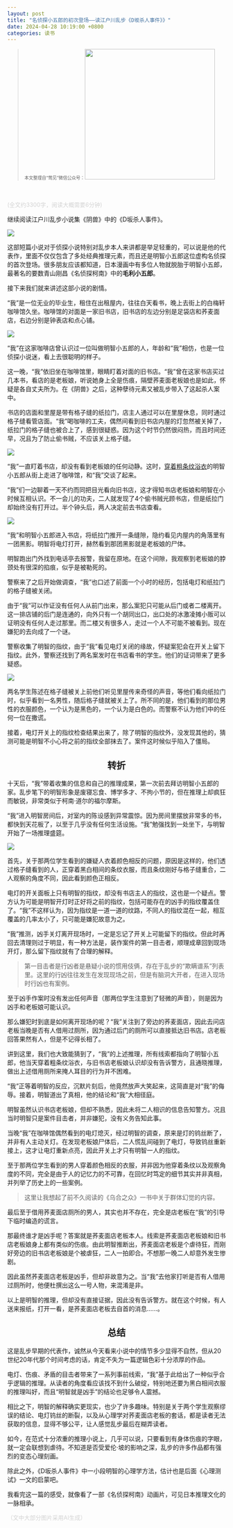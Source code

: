 ```yaml
---
layout: post
title: "名侦探小五郎的初次登场——读江户川乱步《D坂杀人事件》》"
date: 2024-04-28 10:19:00 +0800
categories: 读书
---
```


> <font size=1>本文整理自“莺见”微信公众号：<img src="/images/wx/wx.png" width="300" /></font>

<br />

<font size=-1 color=lightgrey>(全文约3300字，阅读大概需要6分钟)</font>

继续阅读江户川乱步小说集《阴兽》中的《D坂杀人事件》。

<img src="/images/murder-on-d-street/book.png" />

这部短篇小说对于侦探小说特别对乱步本人来讲都是举足轻重的，可以说是他的代表作，里面不仅仅包含了多处经典推理元素，而且还是明智小五郎这位虚构名侦探的首次登场。很多朋友应该都知道，日本漫画中有多位人物就脱胎于明智小五郎，最著名的要数青山刚昌《名侦探柯南》中的<strong>毛利小五郎</strong>。

接下来我们就来讲述这部小说的剧情。

“我”是一位无业的毕业生，租住在出租屋内，往往白天看书，晚上去街上的白梅轩咖啡馆久坐。咖啡馆的对面是一家旧书店，旧书店的左边分别是足袋店和荞麦面店，右边分别是钟表店和点心铺。

<img src="/images/murder-on-d-street/0.jpg" />

“我”在这家咖啡店曾认识过一位叫做明智小五郎的人，年龄和“我”相仿，也是一位侦探小说迷，看上去很聪明的样子。

这一晚，“我”依旧坐在咖啡馆里，眼睛盯着对面的旧书店。“我”曾在这家书店买过几本书，看店的是老板娘，听说她身上全是伤痕，隔壁荞麦面老板娘也是如此，怀疑是各自丈夫所为。在《阴兽》之后，这种孽待元素又被乱步带入了这起杀人案中。

书店的店面和里屋是带有格子缝的纸拉门，店主人通过可以在里屋休息，同时通过格子缝看管店面。“我”喝咖啡的工夫，偶然间看到旧书店内屋的灯忽然被关掉了，纸拉门的格子缝也被合上了，感到很疑惑。因为这个时节仍然很闷热，而且时间还早，况且为了防止偷书贼，不应该关上格子缝。

<img src="/images/murder-on-d-street/1.jpg" />

“我”一直盯着书店，却没有看到老板娘的任何动静。这时，<u>穿着粗条纹浴衣</u>的明智小五郎从街上走进了咖啡馆，和“我”交谈了起来。

“我”们一边聊着一天不约而同把目光看向旧书店，这才得知书店老板娘和明智在小时候互相认识。不一会儿的功夫，二人就发现了4个偷书贼光顾书店，但是纸拉门却始终没有打开过。半个钟头后，两人决定前去书店查看。

<img src="/images/murder-on-d-street/2.jpg" />

“我”和明智小五郎进入书店，将纸拉门推开一条缝隙，隐约看见内屋内的角落里有一团黑影。明智将电灯打开，赫然看到那团黑影就是老板娘的尸体。

明智跑出门外找到电话亭去报警，我留在原地。在这个间隙，我观察到老板娘的脖颈处有很深的掐痕，似乎是被勒死的。

警察来了之后开始做调查，“我”也口述了前面一个小时的经历，包括电灯和纸拉门的格子缝被关闭。

由于“我”可以作证没有任何人从前门出来，那么案犯只可能从后门或者二楼离开。这一排店铺的后门是连通的，向外只有一个胡同出口，出口处的冰激凌摊小贩可以证明没有任何人走过那里。而二楼又有很多人，走过一个人不可能不被看到。现在嫌犯的去向成了一个谜。

警察收集了明智的指纹，由于“我”看见电灯关闭的缘故，怀疑案犯会在开关上留下指纹。此外，警察还找到了两名案发时在书店看书的学生。他们的证词带来了更多疑惑。

<img src="/images/murder-on-d-street/3.jpg" />

两名学生陈述在格子缝被关上前他们听见里屋传来奇怪的声音，等他们看向纸拉门时，似乎看到一名男性，随后格子缝就被关上了。所不同的是，他们看到的那位男性的衣服颜色，一个认为是黑色的，一个认为是白色的。而警察不认为他们中的任何一位在撒谎。

接着，电灯开关上的指纹检查结果出来了，除了明智的指纹外，没发现其他的，猜测可能是明智不小心将之前的指纹全部抹去了。案件这时候似乎陷入了僵局。

## <center>转折</center>

十天后，“我”带着收集的信息和自己的推理成果，第一次前去拜访明智小五郎的家。乱步笔下的明智形象是废寝忘食、博学多才、不拘小节的，但在推理上却疯狂而敏锐，非常类似于柯南·道尔的福尔摩斯。

“我”进入明智房间后，对室内的陈设感到异常震惊。因为房间里摆放非常多的书，都快到天花板了，以至于几乎没有任何生活设施。“我”勉强找到一处坐下，与明智开始了一场推理盛筵。

<img src="/images/murder-on-d-street/4.jpg" />

首先，关于那两位学生看到的嫌疑人衣着颜色相反的问题，原因是这样的，他们透过格子缝看到的人，正穿着黑白相间的条纹衣服，而且条纹刚好与格子缝重合，二人观察的角度不同，因此看到颜色正相反。

电灯的开关面板上只有明智的指纹，却没有书店主人的指纹，这也是一个疑点。警方认为可能是明智开灯时正好将之前的指纹，包括可能存在的凶手的指纹覆盖住了。“我”不这样认为，因为指纹是一道一道的纹路，不同人的指纹混在一起，相互覆盖的几率太小了，只可能是嫌犯故意为之。

“我”推测，凶手关灯离开现场时，一定是忘记了开关上可能留下的指纹。但此时再回去清理则过于明显，有一种方法是，装作案件的第一目击者，顺理成章回到现场开灯，那么留下指纹就有了合理的解释。

> 第一目击者是行凶者是悬疑小说的惯用伎俩，存在于乱步的“欺瞒谱系”列表里。这里的行凶往往发生在发现现场之前，但是有脑洞大开者，在进入现场时行凶也有案例。

至于凶手作案时没有发出任何声音（那两位学生注意到了轻微的声音），则是因为凶手和老板娘可能认识。

那么嫌犯时到底是如何离开现场的呢？“我”关注到了旁边的荞麦面店，因此去问店老板当晚是否有人借用过厕所，因为通过后门的厕所可以直接抵达旧书店。店老板回答果然有人，但是不记得长相了。

讲到这里，我们也大致能猜到了，“我”的上述推理，所有线索都指向了明智小五郎，他当天穿着粗条纹浴衣，与旧书店老板娘认识却没有告诉警方，且通晓推理，做出上述借用厕所来掩人耳目的行为并不困难。

“我”正等着明智的反应，沉默片刻后，他竟然放声大笑起来，这简直是对“我”的侮辱。接着，明智道出了真相，他的结论和“我”大相径庭。

明智虽然认识书店老板娘，但却不熟悉，因此未将二人相识的信息告知警方。况且当时明智只是案件目击者，并非嫌犯，没有义务告知此事。

当晚“我”在咖啡馆偶然看到的电灯熄灭，经过明智的调查，原来是灯的钨丝断了，并非有人主动关灯。在发现老板娘尸体后，二人慌乱间碰到了电灯，导致钨丝重新接上，这才让电灯重新点亮，因此开关上才只有明智一人的指纹。

至于那两位学生看到的男人穿着颜色相反的衣服，并非因为他穿着条纹以及观察角度的不同，完全是由于人的记忆力的不可靠，在回忆时笃定的细节其实并非真相，并列举了历史上的一些案例。

> 这里让我想起了前不久阅读的《乌合之众》一书中关于群体幻觉的内容。

最后至于借用荞麦面店厕所的男人，其实也并不存在，完全是店老板在“我”的引导下临时编造的谎言。

那最终谁才是凶手呢？答案就是荞麦面店老板本人。线索是荞麦面店老板娘和旧书店老板娘身上都有类似的伤痕。由此明智推断出，荞麦面店老板是个虐待狂，而刚好旁边的旧书店老板娘是个被虐狂，二人一拍即合。不想那一晚二人却意外发生惨剧。

因此虽然荞麦面店老板是凶手，但却非故意为之。当“我”去他家打听是否有人借用过厕所时，他便杜撰出这么一号人物，来混淆是非。

以上是明智的推理，但却没有直接证据，因此没有告诉警方。就在这个时候，有人送来报纸，打开一看，是荞麦面店老板去自首的消息......。

## <center>总结</center>

这是乱步早期的代表作，诚然从今天看来小说中的情节多少显得不自然，但从20世纪20年代那个时间考虑的话，肯定不失为一篇逻辑色彩十分浓厚的作品。

电灯、伤痕、矛盾的目击者带来了一系列事前线索，“我”基于此给出了一种似乎合乎逻辑的推理。从读者的角度看应该找不到什么破绽，特别地还要为黑白相间衣服的推理叫好，而且“明智就是凶手”的结论也足够令人震撼。

相比之下，明智的解释确实更现实，也少了许多趣味。特别是关于两个学生观察缪误的结论、电灯钨丝的断裂，以及从心理学对荞麦面店老板的套话，都是读者无法获取的信息，显得不够公平，让人感觉乱步最后在糊弄读者。

如今，在范式十分浓重的推理小说上，几乎可以说，只要看到有身体伤痕的字眼，就一定会联想到虐待。不知道是否受爱伦·坡的影响之深，乱步的许多作品都有强烈的变态心理刻画。

除此之外，《D坂杀人事件》中一小段明智的心理学方法，估计也是后面《心理测试》一文的启蒙吧。

我看完这一篇的感受，就像看了一部《名侦探柯南》动画片，可见日本推理文化的一脉相承。

<font size=-1 color=lightgrey>（文中大部分图片采用AI生成）</font>
